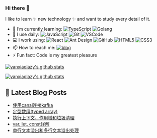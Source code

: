 <!--
**yanxiaolazy/yanxiaolazy** is a ✨ _special_ ✨ repository because its `README.md` (this file) appears on your GitHub profile.

Here are some ideas to get you started:

- 🔭 I’m currently working on ...
- 🌱 I’m currently learning ...
- 👯 I’m looking to collaborate on ...
- 🤔 I’m looking for help with ...
- 💬 Ask me about ...
- 📫 How to reach me: ...
- 😄 Pronouns: ...
- ⚡ Fun fact: ...
-->

### Hi there 👋

I like to learn ✨ new technology ✨ and want to study every detail of it.


- 🌱 I’m currently learning:
  ![TypeScript](https://img.shields.io/badge/-TypeScript-%23dfe6e9?style=plastic&logo=typescript)
  ![Golang](https://img.shields.io/badge/-Golang-%23ffffff?style=plastic&logo=go)
- 🚀 I use daily:
  ![JavaScript](https://img.shields.io/badge/-JavaScript-black?style=plastic&logo=javascript)
  ![Git](https://img.shields.io/badge/-Git-%23636e72?style=plastic&logo=git)
  ![VSCode](https://img.shields.io/badge/-VS%20Code-blue?style=plastic&logo=visual-studio-code)
- 💻 I work using:
  ![React](https://img.shields.io/badge/-React-181717?style=plastic&logo=react)
  ![Ant Design](https://img.shields.io/badge/-Ant%20Design-%230984e3?style=plastic&logo=ant-design)
  ![GitHub](https://img.shields.io/badge/-GitHub-181717?style=plastic&logo=github)
  ![HTML5](https://img.shields.io/badge/-HTML5-E34F26?style=plastic&logo=html5&logoColor=white)
  ![CSS3](https://img.shields.io/badge/-CSS3-1572B6?style=plastic&logo=css3)
- 📫 How to reach me: 
  [![blog](https://img.shields.io/badge/-Blog-success?style=plastic)](https://yanxiaolazy.github.io)
- ⚡ Fun fact: Code is my greatest pleasure

[![yanxiaolazy's github stats](https://github-readme-stats.vercel.app/api?username=yanxiaolazy&show_icons=true)](https://github.com/yanxiaolazy)

[![yanxiaolazy's github stats](https://github-readme-stats.vercel.app/api/pin/?username=yanxiaolazy&repo=pack-tools)](https://github.com/yanxiaolazy/pack-tools)

## 📕 Latest Blog Posts

<!-- BLOG-POST-LIST:START -->
- [使用canal连接kafka](https://yanxiaolazy.github.io/2021/04/20/%E4%BD%BF%E7%94%A8canal%E8%BF%9E%E6%8E%A5kafka/)
- [定型数组(typed array)](https://yanxiaolazy.github.io/2021/04/09/%E5%AE%9A%E5%9E%8B%E6%95%B0%E7%BB%84-typed-array/)
- [执行上下文，作用域和垃圾清理](https://yanxiaolazy.github.io/2021/03/27/%E6%89%A7%E8%A1%8C%E4%B8%8A%E4%B8%8B%E6%96%87%EF%BC%8C%E4%BD%9C%E7%94%A8%E5%9F%9F%E5%92%8C%E5%9E%83%E5%9C%BE%E6%B8%85%E7%90%86/)
- [var, let, const详解](https://yanxiaolazy.github.io/2021/03/21/var-let-const%E8%AF%A6%E8%A7%A3/)
- [单行文本溢出和多行文本溢出处理](https://yanxiaolazy.github.io/2021/03/10/%E5%8D%95%E8%A1%8C%E6%96%87%E6%9C%AC%E6%BA%A2%E5%87%BA%E5%92%8C%E5%A4%9A%E8%A1%8C%E6%96%87%E6%9C%AC%E6%BA%A2%E5%87%BA%E5%A4%84%E7%90%86/)
<!-- BLOG-POST-LIST:END -->
